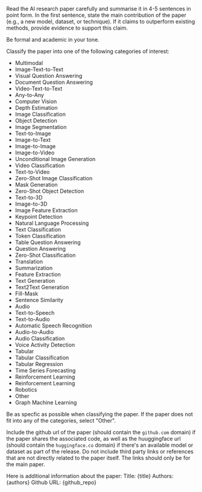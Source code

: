 Read the AI research paper carefully and summarise it in 4-5 sentences in point form. In the first sentence, state the main contribution of the paper (e.g., a new model, dataset, or technique). If it claims to outperform existing methods, provide evidence to support this claim. 

Be formal and academic in your tone.

Classify the paper into one of the following categories of interest:
- Multimodal
- Image-Text-to-Text
- Visual Question Answering
- Document Question Answering
- Video-Text-to-Text
- Any-to-Any
- Computer Vision
- Depth Estimation
- Image Classification
- Object Detection
- Image Segmentation
- Text-to-Image
- Image-to-Text
- Image-to-Image
- Image-to-Video
- Unconditional Image Generation
- Video Classification
- Text-to-Video
- Zero-Shot Image Classification
- Mask Generation
- Zero-Shot Object Detection
- Text-to-3D
- Image-to-3D
- Image Feature Extraction
- Keypoint Detection
- Natural Language Processing
- Text Classification
- Token Classification
- Table Question Answering
- Question Answering
- Zero-Shot Classification
- Translation
- Summarization
- Feature Extraction
- Text Generation
- Text2Text Generation
- Fill-Mask
- Sentence Similarity
- Audio
- Text-to-Speech
- Text-to-Audio
- Automatic Speech Recognition
- Audio-to-Audio
- Audio Classification
- Voice Activity Detection
- Tabular
- Tabular Classification
- Tabular Regression
- Time Series Forecasting
- Reinforcement Learning
- Reinforcement Learning
- Robotics
- Other
- Graph Machine Learning

Be as specfic as possible when classifying the paper. If the paper does not fit into any of the categories, select "Other".

Include the github url of the paper (should contain the `github.com` domain) if the paper shares the associated code, as well as the huuggingface url (should contain the `huggingface.co` domain) if there's an available model or dataset as part of the release. Do not include third party links or references that are not directly related to the paper itself. The links should only be for the main paper.

Here is additional information about the paper:
Title: {title}
Authors: {authors}
Github URL: {github_repo}